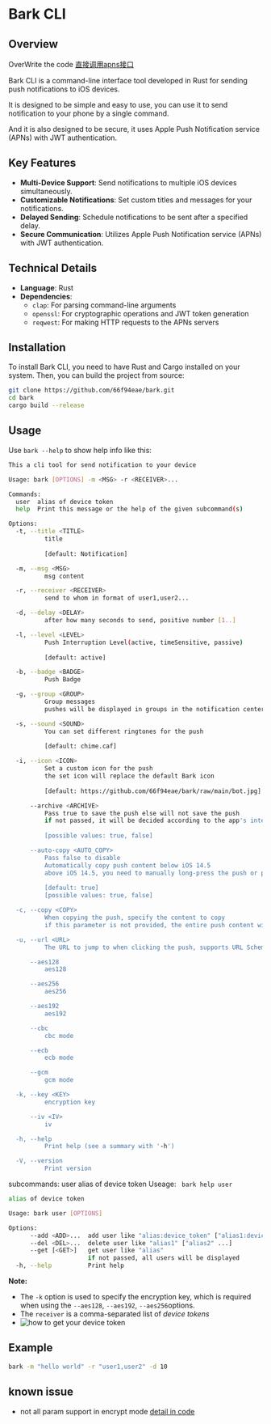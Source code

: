 # Bark CLI

## Overview

OverWrite the code [直接调用apns接口](https://bark.day.app/#/apns?id=%e7%9b%b4%e6%8e%a5%e8%b0%83%e7%94%a8apns%e6%8e%a5%e5%8f%a3)

Bark CLI is a command-line interface tool developed in Rust for sending push notifications to iOS devices.

It is designed to be simple and easy to use, you can use it to send notification to your phone by a single command.

And it is also designed to be secure, it uses Apple Push Notification service (APNs) with JWT authentication.

## Key Features

- **Multi-Device Support**: Send notifications to multiple iOS devices simultaneously.
- **Customizable Notifications**: Set custom titles and messages for your notifications.
- **Delayed Sending**: Schedule notifications to be sent after a specified delay.
- **Secure Communication**: Utilizes Apple Push Notification service (APNs) with JWT authentication.

## Technical Details

- **Language**: Rust
- **Dependencies**:
  - `clap`: For parsing command-line arguments
  - `openssl`: For cryptographic operations and JWT token generation
  - `reqwest`: For making HTTP requests to the APNs servers

## Installation

To install Bark CLI, you need to have Rust and Cargo installed on your system. Then, you can build the project from source:

```bash
git clone https://github.com/66f94eae/bark.git
cd bark
cargo build --release
```

## Usage

Use ```bark --help``` to show help info like this:

```bash
This a cli tool for send notification to your device

Usage: bark [OPTIONS] -m <MSG> -r <RECEIVER>...

Commands:
  user  alias of device token
  help  Print this message or the help of the given subcommand(s)

Options:
  -t, --title <TITLE>
          title
          
          [default: Notification]

  -m, --msg <MSG>
          msg content

  -r, --receiver <RECEIVER>
          send to whom in format of user1,user2...

  -d, --delay <DELAY>
          after how many seconds to send, positive number [1..]

  -l, --level <LEVEL>
          Push Interruption Level(active, timeSensitive, passive)
          
          [default: active]

  -b, --badge <BADGE>
          Push Badge

  -g, --group <GROUP>
          Group messages
          pushes will be displayed in groups in the notification center

  -s, --sound <SOUND>
          You can set different ringtones for the push
          
          [default: chime.caf]

  -i, --icon <ICON>
          Set a custom icon for the push
          the set icon will replace the default Bark icon
          
          [default: https://github.com/66f94eae/bark/raw/main/bot.jpg]

      --archive <ARCHIVE>
          Pass true to save the push else will not save the push
          if not passed, it will be decided according to the app's internal settings
          
          [possible values: true, false]

      --auto-copy <AUTO_COPY>
          Pass false to disable
          Automatically copy push content below iOS 14.5
          above iOS 14.5, you need to manually long-press the push or pull down the push
          
          [default: true]
          [possible values: true, false]

  -c, --copy <COPY>
          When copying the push, specify the content to copy
          if this parameter is not provided, the entire push content will be copied

  -u, --url <URL>
          The URL to jump to when clicking the push, supports URL Scheme and Universal Link

      --aes128
          aes128

      --aes256
          aes256

      --aes192
          aes192

      --cbc
          cbc mode

      --ecb
          ecb mode

      --gcm
          gcm mode

  -k, --key <KEY>
          encryption key

      --iv <IV>
          iv

  -h, --help
          Print help (see a summary with '-h')

  -V, --version
          Print version
```

subcommands: user alias of device token
Useage: ` bark help user`
```bash
alias of device token

Usage: bark user [OPTIONS]

Options:
      --add <ADD>...  add user like "alias:device_token" ["alias1:device_token1" ...]
      --del <DEL>...  delete user like "alias1" ["alias2" ...]
      --get [<GET>]   get user like "alias"
                      if not passed, all users will be displayed
  -h, --help          Print help
```

**Note:** 
- The `-k` option is used to specify the encryption key, which is required when using the `--aes128`, `--aes192`, `--aes256`options.
- The `receiver` is a comma-separated list of *device tokens*
- ![how to get your device token](https://github.com/66f94eae/bark/raw/main/device_token.png "how to get your device token")


## Example

```bash
bark -m "hello world" -r "user1,user2" -d 10
```

## known issue
- not all param support in encrypt mode [detail in code](https://github.com/Finb/Bark/blob/master/NotificationServiceExtension/Processor/CiphertextProcessor.swift#L13)